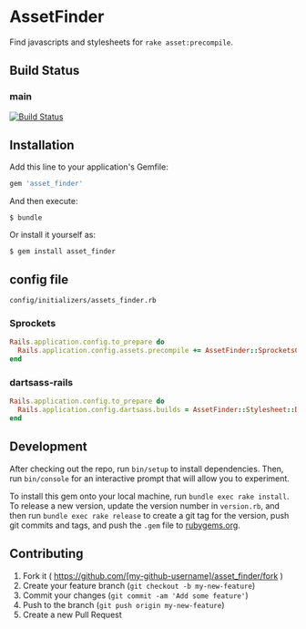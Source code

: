 # AssetFinder

Find javascripts and stylesheets for `rake asset:precompile`.

## Build Status

### main
[![Build Status](https://github.com/taka0125/asset_finder/workflows/Ruby/badge.svg)](https://github.com/taka0125/asset_finder/actions)



## Installation

Add this line to your application's Gemfile:

```ruby
gem 'asset_finder'
```

And then execute:

    $ bundle

Or install it yourself as:

    $ gem install asset_finder

## config file

`config/initializers/assets_finder.rb`

### Sprockets

```ruby
Rails.application.config.to_prepare do
  Rails.application.config.assets.precompile += AssetFinder::SprocketsConfigGenerator.new.execute
end
```

### dartsass-rails

```ruby
Rails.application.config.to_prepare do
  Rails.application.config.dartsass.builds = AssetFinder::Stylesheet::DartsassConfigGenerator.new.execute
end
```

## Development

After checking out the repo, run `bin/setup` to install dependencies. Then, run `bin/console` for an interactive prompt that will allow you to experiment.

To install this gem onto your local machine, run `bundle exec rake install`. To release a new version, update the version number in `version.rb`, and then run `bundle exec rake release` to create a git tag for the version, push git commits and tags, and push the `.gem` file to [rubygems.org](https://rubygems.org).

## Contributing

1. Fork it ( https://github.com/[my-github-username]/asset_finder/fork )
2. Create your feature branch (`git checkout -b my-new-feature`)
3. Commit your changes (`git commit -am 'Add some feature'`)
4. Push to the branch (`git push origin my-new-feature`)
5. Create a new Pull Request
